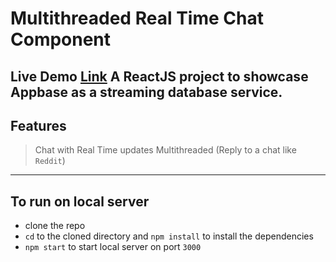 # Multithreaded Real Time Chat Component
**Live Demo** [Link](https://tarangdave.github.io/multithread-production/)
A ReactJS project to showcase Appbase as a streaming database service.
---
## Features
> Chat with Real Time updates
> Multithreaded (Reply to a chat like `Reddit`)
---
## To run on local server
* clone the repo
* `cd` to the cloned directory and `npm install` to install the dependencies
* `npm start` to start local server on port `3000`